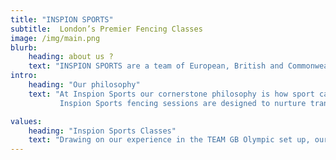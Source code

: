 ```yaml
---
title: "INSPION SPORTS"
subtitle:  London’s Premier Fencing Classes 
image: /img/main.png
blurb:
    heading: about us ?
    text: "INSPION SPORTS are a team of European, British and Commonwealth champions. We deliver World Class sports programmes in schools to children, from the ages of 3-18. These sessions are tailored depending on age and ability."
intro:
    heading: "Our philosophy"
    text: "At Inspion Sports our cornerstone philosophy is how sport can be transformative in the personal, social and academic development of a child.
           Inspion Sports fencing sessions are designed to nurture transferable skills such as discipline, decision-making, independence, respect and performance under pressure, all of which contribute to making our students champions both on and off the piste."

values:
    heading: "Inspion Sports Classes"
    text: "Drawing on our experience in the TEAM GB Olympic set up, our programme uses high level training methods, such as mindfulness, and cutting edge technology. This means we can offer the highest quality of technical training to our students, but also physical benefits such as agility, balance, flexibility, strength, endurance and coordination."
---
```


